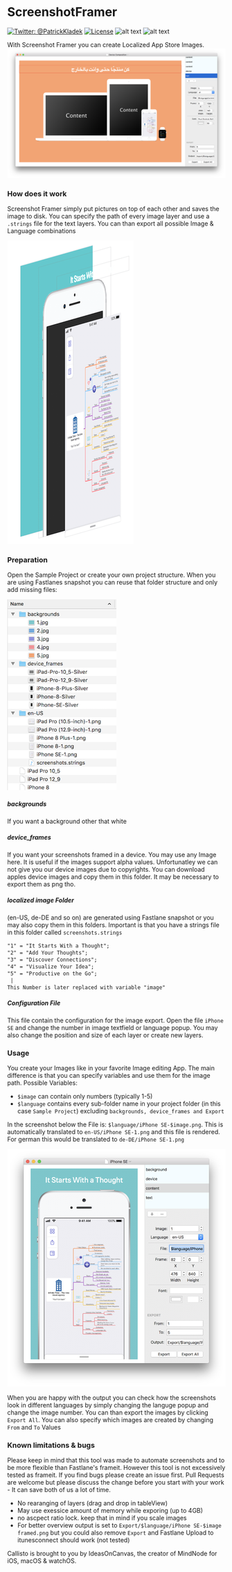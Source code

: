 # ScreenshotFramer
[![Twitter: @PatrickKladek](https://img.shields.io/badge/twitter-@PatrickKladek-red.svg?style=flat)](https://twitter.com/PatrickKladek)
[![License](https://img.shields.io/badge/license-MIT-green.svg?style=flat)](LICENSE.md)
![alt text](https://img.shields.io/badge/Platform-Mac%2010.13+-blue.svg "Target Mac")
![alt text](https://img.shields.io/badge/Language-Swift%204-orange.svg "Language")

With Screenshot Framer you can create Localized App Store Images.
![](Documentation/Overview.png)

### How does it work

Screenshot Framer simply put pictures on top of each other and saves the image to disk.
You can specify the path of every image layer and use a `.strings` file for the text layers. You can than export all possible Image & Language combinations

![](Documentation/How%20it%20works.gif)



### Preparation

Open the Sample Project or create your own project structure.
When you are using Fastlanes snapshot you can reuse that folder structure and only add missing files:

![](Documentation/File%20Structure.png)

##### backgrounds
If you want a background other that white

##### device_frames
If you want your screenshots framed in a device. You may use any Image here. It is useful if the images support alpha values. Unfortunatley we can not give you our device images due to copyrights. You can download apples device images and copy them in this folder. It may be necessary to export them as png tho.

##### localized image Folder
(en-US, de-DE and so on) are generated using Fastlane snapshot or you may also copy them in this folders. Important is that you have a strings file in this folder called `screenshots.strings`

```
"1" = "It Starts With a Thought";
"2" = "Add Your Thoughts";
"3" = "Discover Connections";
"4" = "Visualize Your Idea";
"5" = "Productive on the Go";
 |
This Number is later replaced with variable "image"
```

##### Configuration File
This file contain the configuration for the image export.
Open the file `iPhone SE` and change the number in image textfield or language popup. You may also change the position and size of each layer or create new layers.


### Usage

You create your Images like in your favorite Image editing App.
The main difference is that you can specify variables and use them for the image path.
Possible Variables:

* `$image` can contain only numbers (typically 1-5)
* `$language` contains every sub-folder name in your project folder (in this case `Sample Project`) excluding `backgrounds, device_frames and Export`

In the screenshot below the File is: `$language/iPhone SE-$image.png`. This is automatically translated to `en-US/iPhone SE-1.png` and this file is rendered. For german this would be translated to `de-DE/iPhone SE-1.png`

![](Documentation/Usage.png)

When you are happy with the output you can check how the screenshots look in different languages by simply changing the languge popup and change the image number. You can than export the images by clicking `Export All`. You can also specify which images are created by changing `From` and `To` Values


### Known limitations & bugs
Please keep in mind that this tool was made to automate screenshots and to be more flexible than Fastlane's frameit. However this tool is not excessively tested as frameit. If you find bugs please create an issue first. Pull Requests are welcome but please discuss the change before you start with your work - It can save both of us a lot of time.

* No rearanging of layers (drag and drop in tableView)
* May use exessice amount of memory while exporing (up to 4GB)
* no ascpect ratio lock. keep that in mind if you scale images
* For better overview output is set to `Export/$language/iPhone SE-$image framed.png` but you could also remove `Export` and Fastlane Upload to itunesconnect should work (not tested)

Callisto is brought to you by IdeasOnCanvas, the creator of MindNode for iOS, macOS & watchOS.
